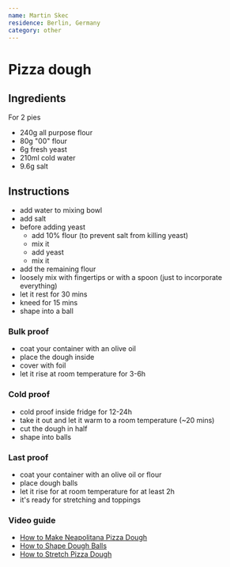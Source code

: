 ```yaml
---
name: Martin Skec
residence: Berlin, Germany
category: other
---
```


# Pizza dough

## Ingredients

For 2 pies
* 240g all purpose flour
* 80g "00" flour
* 6g fresh yeast
* 210ml cold water
* 9.6g salt


## Instructions

* add water to mixing bowl
* add salt
* before adding yeast
  * add 10% flour (to prevent salt from killing yeast)
  * mix it
  * add yeast
  * mix it
* add the remaining flour
* loosely mix with fingertips or with a spoon (just to incorporate everything)
* let it rest for 30 mins 
* kneed for 15 mins
* shape into a ball
  
### Bulk proof
* coat your container with an olive oil
* place the dough inside
* cover with foil
* let it rise at room temperature for 3-6h
  
### Cold proof
* cold proof inside fridge for 12-24h 
* take it out and let it warm to a room temperature (~20 mins)
* cut the dough in half
* shape into balls

### Last proof
* coat your container with an olive oil or flour
* place dough balls 
* let it rise for at room temperature for at least 2h
* it's ready for stretching and toppings

### Video guide

* [How to Make Neapolitana Pizza Dough](https://youtu.be/HkXojFU_LrE)
* [How to Shape Dough Balls](https://www.youtube.com/watch?v=v5t5MEZt6LM)
* [How to Stretch Pizza Dough](https://www.youtube.com/watch?v=9f9-xTcKzZo)